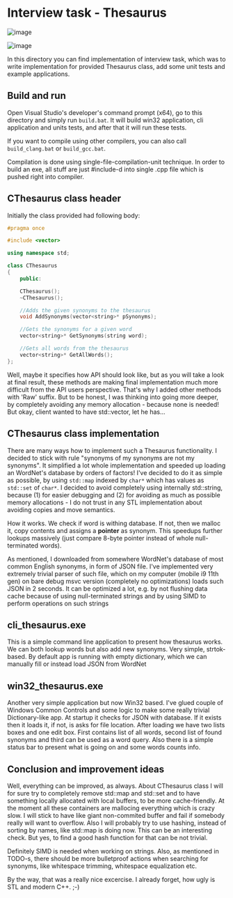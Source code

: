 # Interview task - Thesaurus

![image](https://github.com/akowalew/thesaurus/assets/11333571/09100574-8e1d-4e07-8862-ebcadeb0199a)

![image](https://github.com/akowalew/thesaurus/assets/11333571/144412ef-6861-426a-aae2-6b4277aee33d)

In this directory you can find implementation of interview task, which was to write implementation for provided Thesaurus class, add some unit tests and example applications.

## Build and run

Open Visual Studio's developer's command prompt (x64), go to this directory and simply run `build.bat`. It will build win32 application, cli application and units tests, and after that it will run these tests.

If you want to compile using other compilers, you can also call `build_clang.bat` or `build_gcc.bat`.

Compilation is done using single-file-compilation-unit technique. In order to build an exe, all stuff are just #include-d into single .cpp file which is pushed right into compiler.

## CThesaurus class header

Initially the class provided had following body:

```c++
#pragma once

#include <vector>

using namespace std;

class CThesaurus
{
    public:

    CThesaurus();
    ~CThesaurus();

    //Adds the given synonyms to the thesaurus
    void AddSynonyms(vector<string>* pSynonyms);

    //Gets the synonyms for a given word
    vector<string>* GetSynonyms(string word);

    //Gets all words from the thesaurus
    vector<string>* GetAllWords();
};
```

Well, maybe it specifies how API should look like, but as you will take a look at final result, these methods are making final implementation much more difficult from the API users perspective. That's why I added other methods with 'Raw' suffix. But to be honest, I was thinking into going more deeper, by completely avoiding any memory allocation - because none is needed! But okay, client wanted to have std::vector, let he has...

## CThesaurus class implementation

There are many ways how to implement such a Thesaurus functionality. I decided to stick with rule "synonyms of my synonyms are not my synonyms". It simplified a lot whole implementation and speeded up loading an WordNet's database by orders of factors! I've decided to do it as simple as possible, by using `std::map` indexed by `char*` which has values as `std::set` of `char*`. I decided to avoid completely using internally std::string, because (1) for easier debugging and (2) for avoiding as much as possible memory allocations - I do not trust in any STL implementation about avoiding copies and move semantics.

How it works. We check if word is withing database. If not, then we malloc it, copy contents and assigns a **pointer** as synonym. This speedups further lookups massively (just compare 8-byte pointer instead of whole null-terminated words).

As mentioned, I downloaded from somewhere WordNet's database of most common English synonyms, in form of JSON file. I've implemented very extremely trivial parser of such file, which on my computer (mobile i9 11th gen) on bare debug msvc version (completely no optimizations) loads such JSON in 2 seconds. It can be optimized a lot, e.g. by not flushing data cache because of using null-terminated strings and by using SIMD to perform operations on such strings

## cli_thesaurus.exe

This is a simple command line application to present how thesaurus works. We can both lookup words but also add new synonyms. Very simple, strtok-based. By default app is running with empty dictionary, which we can manually fill or instead load JSON from WordNet

## win32_thesaurus.exe

Another very simple application but now Win32 based. I've glued couple of Windows Common Controls and some logic to make some really trivial Dictionary-like app. At startup it checks for JSON with database. If it exists then it loads it, if not, is asks for file location. After loading we have two lists boxes and one edit box. First contains list of all words, second list of found synonyms and third can be used as a word query. Also there is a simple status bar to present what is going on and some words counts info.

## Conclusion and improvement ideas

Well, everything can be improved, as always. About CThesaurus class I will for sure try to completely remove std::map and std::set and to have something locally allocated with local buffers, to be more cache-friendly. At the moment all these containers are mallocing everything which is crazy slow. I will stick to have like giant non-commited buffer and fail if somebody really will want to overflow. Also I will probably try to use hashing, instead of sorting by names, like std::map is doing now. This can be an interesting check. But yes, to find a good hash function for that can be not trivial.

Definitely SIMD is needed when working on strings. Also, as mentioned in TODO-s, there should be more bulletproof actions when searching for synonyms, like whitespace trimming, whitespace equalization etc.

By the way, that was a really nice excercise. I already forget, how ugly is STL and modern C++. ;-)
